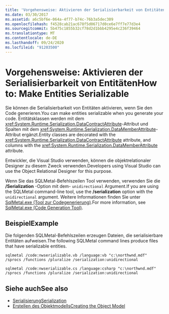 ```yaml
---
title: 'Vorgehensweise: Aktivieren der Serialisierbarkeit von Entitäten'
ms.date: 03/30/2017
ms.assetid: a6c5bf6e-064a-4f77-b74c-76b3a5dec309
ms.openlocfilehash: f4528cab21ac678f5d06717d0ce6e7ff7e77d3e4
ms.sourcegitcommit: 5b475c1855b32cf78d2d1bbb4295e4c236f39464
ms.translationtype: MT
ms.contentlocale: de-DE
ms.lasthandoff: 09/24/2020
ms.locfileid: "91203500"
---
```

# <a name="how-to-make-entities-serializable"></a><span data-ttu-id="0f6ac-102">Vorgehensweise: Aktivieren der Serialisierbarkeit von Entitäten</span><span class="sxs-lookup"><span data-stu-id="0f6ac-102">How to: Make Entities Serializable</span></span>

<span data-ttu-id="0f6ac-103">Sie können die Serialisierbarkeit von Entitäten aktivieren, wenn Sie den Code generieren.</span><span class="sxs-lookup"><span data-stu-id="0f6ac-103">You can make entities serializable when you generate your code.</span></span> <span data-ttu-id="0f6ac-104">Entitätsklassen werden mit dem <xref:System.Runtime.Serialization.DataContractAttribute>-Attribut und Spalten mit dem <xref:System.Runtime.Serialization.DataMemberAttribute>-Attribut ergänzt.</span><span class="sxs-lookup"><span data-stu-id="0f6ac-104">Entity classes are decorated with the <xref:System.Runtime.Serialization.DataContractAttribute> attribute, and columns with the <xref:System.Runtime.Serialization.DataMemberAttribute> attribute.</span></span>  
  
 <span data-ttu-id="0f6ac-105">Entwickler, die Visual Studio verwenden, können die objektrelationaler Designer zu diesem Zweck verwenden.</span><span class="sxs-lookup"><span data-stu-id="0f6ac-105">Developers using Visual Studio can use the Object Relational Designer for this purpose.</span></span>  
  
 <span data-ttu-id="0f6ac-106">Wenn Sie das SQLMetal-Befehlszeilen Tool verwenden, verwenden Sie die **/Serialization** -Option mit dem- `unidirectional` Argument.</span><span class="sxs-lookup"><span data-stu-id="0f6ac-106">If you are using the SQLMetal command-line tool, use the **/serialization** option with the `unidirectional` argument.</span></span> <span data-ttu-id="0f6ac-107">Weitere Informationen finden Sie unter [SqlMetal.exe (Tool zur Codegenerierung)](../../../../tools/sqlmetal-exe-code-generation-tool.md).</span><span class="sxs-lookup"><span data-stu-id="0f6ac-107">For more information, see [SqlMetal.exe (Code Generation Tool)](../../../../tools/sqlmetal-exe-code-generation-tool.md).</span></span>  
  
## <a name="example"></a><span data-ttu-id="0f6ac-108">Beispiel</span><span class="sxs-lookup"><span data-stu-id="0f6ac-108">Example</span></span>  

 <span data-ttu-id="0f6ac-109">Die folgenden SQLMetal-Befehlszeilen erzeugen Dateien, die serialisierbare Entitäten aufweisen.</span><span class="sxs-lookup"><span data-stu-id="0f6ac-109">The following SQLMetal command lines produce files that have serializable entities.</span></span>  
  
```console  
sqlmetal /code:nwserializable.vb /language:vb "c:\northwnd.mdf" /sprocs /functions /pluralize /serialization:unidirectional  
```  
  
```console  
sqlmetal /code:nwserializable.cs /language:csharp "c:\northwnd.mdf" /sprocs /functions /pluralize /serialization:unidirectional  
```  
  
## <a name="see-also"></a><span data-ttu-id="0f6ac-110">Siehe auch</span><span class="sxs-lookup"><span data-stu-id="0f6ac-110">See also</span></span>

- [<span data-ttu-id="0f6ac-111">Serialisierung</span><span class="sxs-lookup"><span data-stu-id="0f6ac-111">Serialization</span></span>](serialization.md)
- [<span data-ttu-id="0f6ac-112">Erstellen des Objektmodells</span><span class="sxs-lookup"><span data-stu-id="0f6ac-112">Creating the Object Model</span></span>](creating-the-object-model.md)
